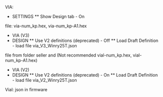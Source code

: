 VIA:
* SETTINGS
** Show Design tab - On

file: via-num_kp.hex, via-num_kp-A1.hex
* VIA (V3)
* DESIGN
** Use V2 definitions (deprecated) - Off
** Load Draft Definition - load file via_V3_Winry25T.json

file from folder seller and (Not recommended vial-num_kp.hex, vial-num_kp-A1.hex)
* VIA (V2)
* DESIGN
** Use V2 definitions (deprecated) - On
** Load Draft Definition - load file via_V2_Winry25T.json


Vial:
json in firmware

